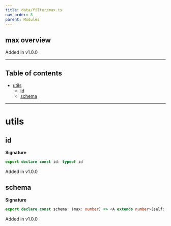 ```yaml
---
title: data/filter/max.ts
nav_order: 8
parent: Modules
---
```


## max overview

Added in v1.0.0

---

<h2 class="text-delta">Table of contents</h2>

- [utils](#utils)
  - [id](#id)
  - [schema](#schema)

---

# utils

## id

**Signature**

```ts
export declare const id: typeof id
```

Added in v1.0.0

## schema

**Signature**

```ts
export declare const schema: (max: number) => <A extends number>(self: any) => any
```

Added in v1.0.0
